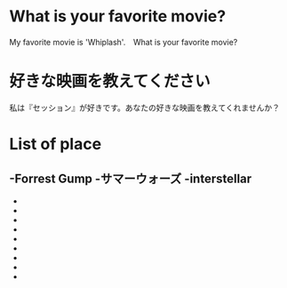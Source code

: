 # What is your favorite movie?
My favorite movie is 'Whiplash'.　What is your favorite movie?

# 好きな映画を教えてください
私は『セッション』が好きです。あなたの好きな映画を教えてくれませんか？

# List of place
-Forrest Gump
-サマーウォーズ
-interstellar
-
-
-
-
-
-
-
-
-
-
